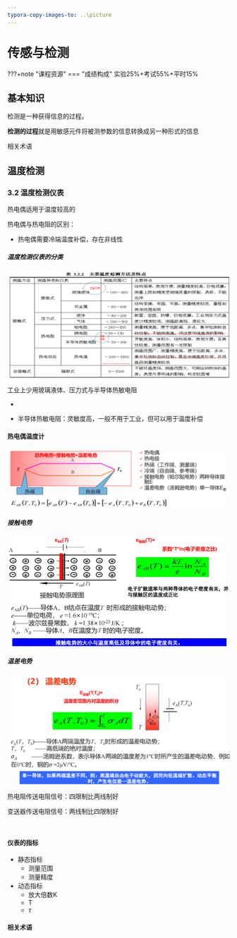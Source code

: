 ```yaml
---
typora-copy-images-to: ..\picture
---
```


# 传感与检测


???+note "课程资源"
    === "成绩构成"
       实验25%+考试55%+平时15%<br>



## 基本知识

检测是一种获得信息的过程。

**检测的过程**就是用敏感元件将被测参数的信息转换成另一种形式的信息

相关术语





## 温度检测

### 3.2 温度检测仪表

热电偶适用于温度较高的



热电偶与热电阻的区别：

- 热电偶需要冷端温度补偿，存在非线性







##### 温度检测仪表的分类

![image-20241011104820427](..\picture\image-20241011104820427.png)

工业上少用玻璃液体、压力式与半导体热敏电阻

- 

- 半导体热敏电阻：灵敏度高，一般不用于工业，但可以用于温度补偿




#### 热电偶温度计

![image-20241011105752456](..\picture\image-20241011105752456.png)



##### 接触电势

![image-20241011110009928](..\picture\image-20241011110009928.png)



##### 温差电势

![image-20241011110041309](..\picture\image-20241011110041309.png)





热电阻传送电阻信号：四限制比两线制好

变送器传送电阻信号：两线制比四限制好





















































































































































































































 







































































































































































































































































































































































































































































































































































































































































































































































































































































































































































































































































































































































































































































































































































































































































































































































































































































































































































































































































































































































































































































































































































































































































































































































































































































































































































































































































































































































































































































































































































































































































































































































































































































































































































































































































































































































































































































































































































































































































































































































































































































































































































































































































































































































































































































































































































































































































































































































































































































































































































































































































































































































































































































































































































































































































































































































































































































































































































































































































































































































































































































































































































































































































































































































































































































































































































































































































​                                                                                                                                                                                                                                                                                                                                                                                                                                                                                                                                                                                                                                                                                                                                                                                                                                                                                                                                                                                                                                                                                                                                                                                                                                                                                                                                                                                                                                                                                                                                                                                                                                                                                                                                                                                                                                                                                                                                                                                                                                                                                                                                                                                                   



















































































































































































































































































































































































































































































































































































































































































































































































































































































































































































































































































































































































































































































































































































































































































































































































































































































































































































































































































































#### 仪表的指标

- 静态指标
  - 测量范围
  - 测量精度
- 动态指标
  - 放大倍数K
  - T
  - $\tau$

#### 相关术语

